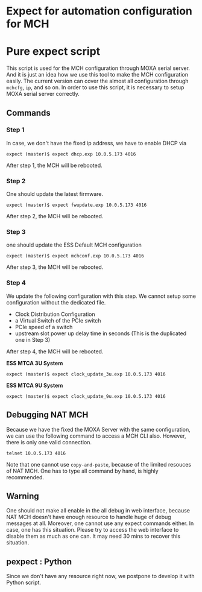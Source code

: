 Expect for automation configuration for MCH
=====

# Pure expect script

This script is used for the MCH configuration through MOXA serial server. And it is just an idea how we use this tool to make the MCH configuration easily. The current version can cover the almost all configuration through `mchcfg`, `ip`, and so on. In order to use this script, it is necessary to setup MOXA serial server correctly.


## Commands


### Step 1
In case, we don't have the fixed ip address, we have to enable DHCP via

```
expect (master)$ expect dhcp.exp 10.0.5.173 4016
```
After step 1, the MCH will be rebooted. 


### Step 2
One should update the latest firmware. 
```
expect (master)$ expect fwupdate.exp 10.0.5.173 4016
```
After step 2, the MCH will be rebooted. 

### Step 3
one should update the ESS Default MCH configuration
```
expect (master)$ expect mchconf.exp 10.0.5.173 4016
```
After step 3, the MCH will be rebooted. 

### Step 4
We update the following configuration with this step. We cannot setup some configuration without the dedicated file. 
* Clock Distribution Configuration
* a Virtual Switch of the PCIe switch
* PCIe speed of a switch 
* upstream slot power up delay time in seconds (This is the duplicated one in Step 3)

After step 4, the MCH will be rebooted. 

**ESS MTCA 3U System**

```
expect (master)$ expect clock_update_3u.exp 10.0.5.173 4016
```

**ESS MTCA 9U System**

```
expect (master)$ expect clock_update_9u.exp 10.0.5.173 4016
```

## Debugging NAT MCH

Because we have the fixed the MOXA Server with the same configuration, we can use the following command
to access a MCH CLI also. However, there is only one valid connection. 
```
telnet 10.0.5.173 4016
```

Note that one cannot use `copy-and-paste`, because of the limited resouces of NAT MCH. One has to type all command by hand, is highly recommended. 


## Warning

One should not make all enable in the all debug in web interface, because NAT MCH doesn't have enough
resource to handle huge of debug messages at all. Moreover, one cannot use any expect commands either. 
In case, one has this situation. Please try to access the web interface to disable them as much as one can. 
It may need 30 mins to recover this situation. 


## pexpect : Python
Since we don't have any resource right now, we postpone to develop it with Python script. 
